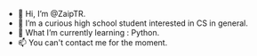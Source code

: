 - 👋 Hi, I’m @ZaipTR.
- 👀 I’m a curious high school student interested in CS in general.
- 🌱 What I’m currently learning : Python.
- 📫 You can't contact me for the moment.

<!---
ZaipTR/ZaipTR is a ✨ special ✨ repository because its `README.md` (this file) appears on your GitHub profile.
You can click the Preview link to take a look at your changes.
--->
